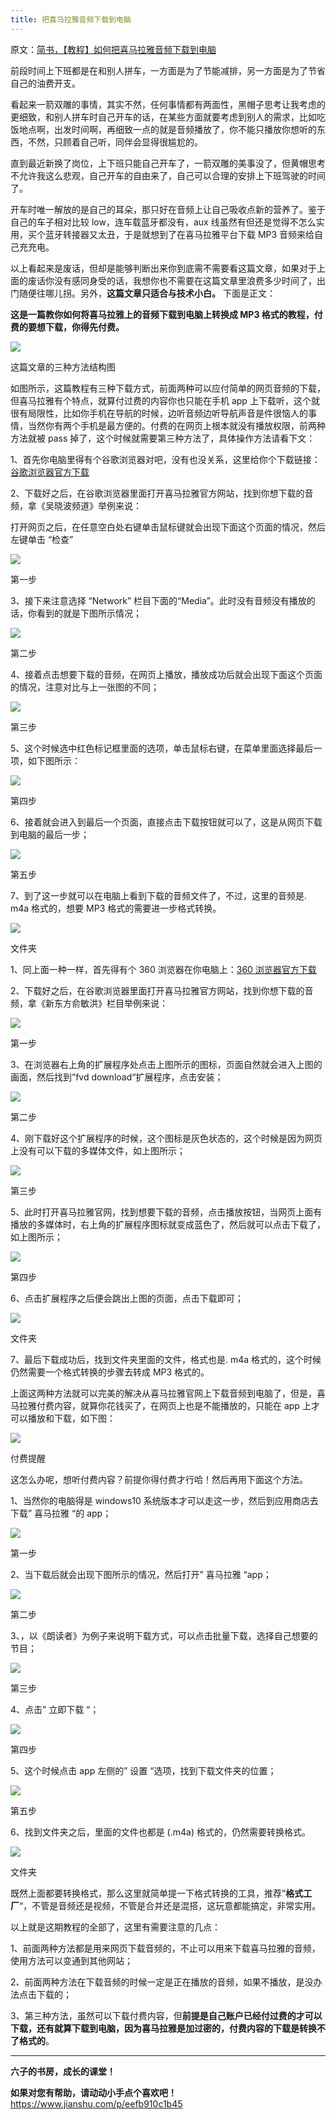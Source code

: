 ```yaml
---
title: 把喜马拉雅音频下载到电脑
---
```


原文：[简书，【教程】如何把喜马拉雅音频下载到电脑](https://www.jianshu.com/p/eefb910c1b45)

前段时间上下班都是在和别人拼车，一方面是为了节能减排，另一方面是为了节省自己的油费开支。

看起来一箭双雕的事情，其实不然，任何事情都有两面性，黑帽子思考让我考虑的更细致，和别人拼车时自己开车的话，在某些方面就要考虑到别人的需求，比如吃饭地点啊，出发时间啊，再细致一点的就是音频播放了，你不能只播放你想听的东西，不然，只顾着自己听，同伴会显得很尴尬的。

直到最近新换了岗位，上下班只能自己开车了，一箭双雕的美事没了，但黄帽思考不允许我这么悲观，自己开车的自由来了，自己可以合理的安排上下班驾驶的时间了。

开车时唯一解放的是自己的耳朵，那只好在音频上让自己吸收点新的营养了。鉴于自己的车子相对比较 low，连车载蓝牙都没有，aux 线虽然有但还是觉得不怎么实用，买个蓝牙转接器又太丑，于是就想到了在喜马拉雅平台下载 MP3 音频来给自己充充电。

以上看起来是废话，但却是能够判断出来你到底需不需要看这篇文章，如果对于上面的废话你没有感同身受的话，我想你也不需要在这篇文章里浪费多少时间了，出门随便往哪儿拐。另外，**这篇文章只适合与技术小白。** 下面是正文：

**这是一篇教你如何将喜马拉雅上的音频下载到电脑上转换成 MP3 格式的教程，付费的要想下载，你得先付费。**

![](https://notes-learning.oss-cn-beijing.aliyuncs.com/859611da-defe-4fd8-aa63-74b57ce318d2/2174104-3fddc956ce845327.png)

这篇文章的三种方法结构图

如图所示，这篇教程有三种下载方式，前面两种可以应付简单的网页音频的下载，但喜马拉雅有个特点，就算付过费的内容你也只能在手机 app 上下载听，这个就很有局限性，比如你手机在导航的时候，边听音频边听导航声音是件很恼人的事情，当然你有两个手机是最方便的。付费的在网页上根本就没有播放权限，前两种方法就被 pass 掉了，这个时候就需要第三种方法了，具体操作方法请看下文：

1、首先你电脑里得有个谷歌浏览器对吧，没有也没关系，这里给你个下载链接：[谷歌浏览器官方下载](https://link.jianshu.com/?t=http://www.google.cn/intl/zh-CN/chrome/browser/desktop/index.html)

2、下载好之后，在谷歌浏览器里面打开喜马拉雅官方网站，找到你想下载的音频，拿《吴晓波频道》举例来说：

打开网页之后，在任意空白处右键单击鼠标键就会出现下面这个页面的情况，然后左键单击 “检查”

![](https://notes-learning.oss-cn-beijing.aliyuncs.com/859611da-defe-4fd8-aa63-74b57ce318d2/2174104-3df35c1aa2322e6e.jpg)

第一步

3、接下来注意选择 “Network” 栏目下面的“Media”。此时没有音频没有播放的话，你看到的就是下图所示情况；

![](https://notes-learning.oss-cn-beijing.aliyuncs.com/859611da-defe-4fd8-aa63-74b57ce318d2/2174104-a7a07d602e13a935.jpg)

第二步

4、接着点击想要下载的音频，在网页上播放，播放成功后就会出现下面这个页面的情况，注意对比与上一张图的不同；

![](https://notes-learning.oss-cn-beijing.aliyuncs.com/859611da-defe-4fd8-aa63-74b57ce318d2/2174104-271d0f7d8b3bb501.jpg)

第三步

5、这个时候选中红色标记框里面的选项，单击鼠标右键，在菜单里面选择最后一项，如下图所示：

![](https://notes-learning.oss-cn-beijing.aliyuncs.com/859611da-defe-4fd8-aa63-74b57ce318d2/2174104-9a65e32c1ef4218c.jpg)

第四步

6、接着就会进入到最后一个页面，直接点击下载按钮就可以了，这是从网页下载到电脑的最后一步；

![](https://notes-learning.oss-cn-beijing.aliyuncs.com/859611da-defe-4fd8-aa63-74b57ce318d2/2174104-85ad55593d5c2705.jpg)

第五步

7、到了这一步就可以在电脑上看到下载的音频文件了，不过，这里的音频是. m4a 格式的，想要 MP3 格式的需要进一步格式转换。

![](https://notes-learning.oss-cn-beijing.aliyuncs.com/859611da-defe-4fd8-aa63-74b57ce318d2/2174104-4f41056803446e92.jpg)

文件夹

1、同上面一种一样，首先得有个 360 浏览器在你电脑上：[360 浏览器官方下载](https://link.jianshu.com/?t=http://se.360.cn/)

2、下载好之后，在谷歌浏览器里面打开喜马拉雅官方网站，找到你想下载的音频，拿《新东方俞敏洪》栏目举例来说：

![](https://notes-learning.oss-cn-beijing.aliyuncs.com/859611da-defe-4fd8-aa63-74b57ce318d2/2174104-aaead0fb2efcbdb1.jpg)

第一步

3、在浏览器右上角的扩展程序处点击上图所示的图标，页面自然就会进入上图的画面，然后找到”fvd download“扩展程序，点击安装；

![](https://notes-learning.oss-cn-beijing.aliyuncs.com/859611da-defe-4fd8-aa63-74b57ce318d2/2174104-6fa1a6e529b01c10.jpg)

第二步

4、刚下载好这个扩展程序的时候，这个图标是灰色状态的，这个时候是因为网页上没有可以下载的多媒体文件，如上图所示；

![](https://notes-learning.oss-cn-beijing.aliyuncs.com/859611da-defe-4fd8-aa63-74b57ce318d2/2174104-dc37c35c5bdb4060.jpg)

第三步

5、此时打开喜马拉雅官网，找到想要下载的音频，点击播放按钮，当网页上面有播放的多媒体时，右上角的扩展程序图标就变成蓝色了，然后就可以点击下载了，如上图所示；

![](https://notes-learning.oss-cn-beijing.aliyuncs.com/859611da-defe-4fd8-aa63-74b57ce318d2/2174104-9850f0299ec2c7c3.jpg)

第四步

6、点击扩展程序之后便会跳出上图的页面，点击下载即可；

![](https://notes-learning.oss-cn-beijing.aliyuncs.com/859611da-defe-4fd8-aa63-74b57ce318d2/2174104-71b772b0f132cbba.jpg)

文件夹

7、最后下载成功后，找到文件夹里面的文件，格式也是. m4a 格式的，这个时候仍然需要一个格式转换的步骤去转成 MP3 格式的。

上面这两种方法就可以完美的解决从喜马拉雅官网上下载音频到电脑了，但是，喜马拉雅付费内容，就算你花钱买了，在网页上也是不能播放的，只能在 app 上才可以播放和下载，如下图：

![](https://notes-learning.oss-cn-beijing.aliyuncs.com/859611da-defe-4fd8-aa63-74b57ce318d2/2174104-46f0a7301bb4e44f.jpg)

付费提醒

这怎么办呢，想听付费内容？前提你得付费才行哈！然后再用下面这个方法。

1、当然你的电脑得是 windows10 系统版本才可以走这一步，然后到应用商店去下载” 喜马拉雅 “的 app；

![](https://notes-learning.oss-cn-beijing.aliyuncs.com/859611da-defe-4fd8-aa63-74b57ce318d2/2174104-eb49d2eccc97ed4d.jpg)

第一步

2、当下载后就会出现下图所示的情况，然后打开” 喜马拉雅 “app；

![](https://notes-learning.oss-cn-beijing.aliyuncs.com/859611da-defe-4fd8-aa63-74b57ce318d2/2174104-df17f98ac8111e07.jpg)

第二步

3、，以《朗读者》为例子来说明下载方式，可以点击批量下载，选择自己想要的节目；

![](https://notes-learning.oss-cn-beijing.aliyuncs.com/859611da-defe-4fd8-aa63-74b57ce318d2/2174104-db0f3a5314e4ed17.jpg)

第三步

4、点击” 立即下载 “；

![](https://notes-learning.oss-cn-beijing.aliyuncs.com/859611da-defe-4fd8-aa63-74b57ce318d2/2174104-4317d9b22760bca6.jpg)

第四步

5、这个时候点击 app 左侧的” 设置 “选项，找到下载文件夹的位置；

![](https://notes-learning.oss-cn-beijing.aliyuncs.com/859611da-defe-4fd8-aa63-74b57ce318d2/2174104-49bfc3f731d2f4f5.jpg)

第五步

6、找到文件夹之后，里面的文件也都是 (.m4a) 格式的，仍然需要转换格式。

![](https://notes-learning.oss-cn-beijing.aliyuncs.com/859611da-defe-4fd8-aa63-74b57ce318d2/2174104-ef6876afd924afd6.jpg)

文件夹

既然上面都要转换格式，那么这里就简单提一下格式转换的工具，推荐”**格式工厂**“，不管是音频还是视频，不管是合并还是混搭，这玩意都能搞定，非常实用。

以上就是这期教程的全部了，这里有需要注意的几点：

1、前面两种方法都是用来网页下载音频的，不止可以用来下载喜马拉雅的音频，使用方法可以变通到其他网站；

2、前面两种方法在下载音频的时候一定是正在播放的音频，如果不播放，是没办法点击下载的；

3、第三种方法，虽然可以下载付费内容，但**前提是自己账户已经付过费的才可以下载，还有就算下载到电脑，因为喜马拉雅是加过密的，付费内容的下载是转换不了格式的**。

---

**六子的书房，成长的课堂！**

**如果对您有帮助，请动动小手点个喜欢吧！**
<https://www.jianshu.com/p/eefb910c1b45>
